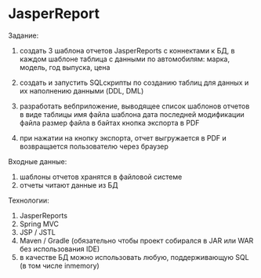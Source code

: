 # JasperReport
Задание:

1. создать 3 шаблона отчетов JasperReports с коннектами к БД, в каждом шаблоне
таблица с данными по автомобилям: марка, модель, год выпуска, цена

2. создать и запустить SQL­скрипты по созданию таблиц для данных и их
наполнению данными (DDL, DML)

3. разработать веб­приложение, выводящее список шаблонов отчетов в виде
таблицы
имя файла шаблона
дата последней модификации файла
размер файла в байтах
кнопка экспорта в PDF

4. при нажатии на кнопку экспорта, отчет выгружается в PDF и возвращается
пользователю через браузер

Входные данные:

1. шаблоны отчетов хранятся в файловой системе
2. отчеты читают данные из БД

Технологии:

1. JasperReports
2. Spring MVC
3. JSP / JSTL
4. Maven / Gradle (обязательно чтобы проект собирался в JAR или WAR без
использования IDE)
5. в качестве БД можно использовать любую, поддерживающую SQL (в том числе
in­memory)
